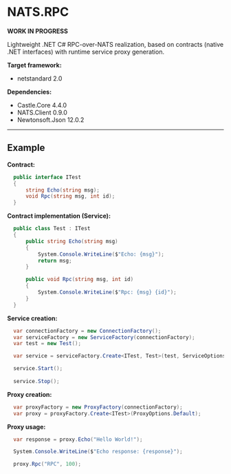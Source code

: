 # NATS.RPC

**WORK IN PROGRESS**

Lightweight .NET C# RPC-over-NATS realization, based on contracts (native .NET interfaces) with runtime service proxy generation.

**Target framework:**
+ netstandard 2.0
  
**Dependencies:**
+ Castle.Core 4.4.0
+ NATS.Client 0.9.0
+ Newtonsoft.Json 12.0.2

---

## Example

**Contract:**
```C#
  public interface ITest
  {
      string Echo(string msg);
      void Rpc(string msg, int id);
  }
```

**Contract implementation (Service):**
```C#
  public class Test : ITest
  {
      public string Echo(string msg)
      {
          System.Console.WriteLine($"Echo: {msg}");
          return msg;
      }

      public void Rpc(string msg, int id)
      {
          System.Console.WriteLine($"Rpc: {msg} {id}");
      }
  }
```

**Service creation:**
```C#
  var connectionFactory = new ConnectionFactory();
  var serviceFactory = new ServiceFactory(connectionFactory);
  var test = new Test();

  var service = serviceFactory.Create<ITest, Test>(test, ServiceOptions.Default);

  service.Start();
  
  service.Stop();
```

**Proxy creation:**
```C#
  var proxyFactory = new ProxyFactory(connectionFactory);
  var proxy = proxyFactory.Create<ITest>(ProxyOptions.Default);
```

**Proxy usage:**
```C#
  var response = proxy.Echo("Hello World!");

  System.Console.WriteLine($"Echo response: {response}");

  proxy.Rpc("RPC", 100);
```
